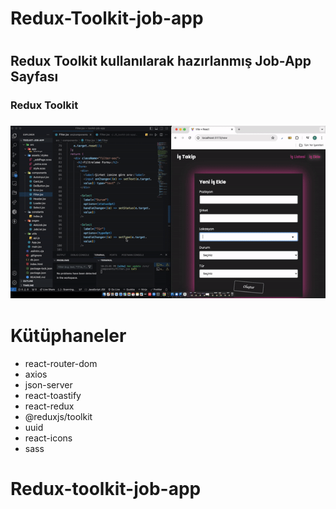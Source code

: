 <h1>Redux-Toolkit-job-app<h1>

<h2> Redux Toolkit kullanılarak hazırlanmış Job-App Sayfası</h2>

<h3>Redux Toolkit<h3>

<img src="toolkit-job-app.gif"/>

# Kütüphaneler

- react-router-dom
- axios
- json-server
- react-toastify
- react-redux
- @reduxjs/toolkit
- uuid
- react-icons
- sass
# Redux-toolkit-job-app
